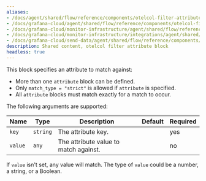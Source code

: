 ```yaml
---
aliases:
- /docs/agent/shared/flow/reference/components/otelcol-filter-attribute-block/
- /docs/grafana-cloud/agent/shared/flow/reference/components/otelcol-filter-attribute-block/
- /docs/grafana-cloud/monitor-infrastructure/agent/shared/flow/reference/components/otelcol-filter-attribute-block/
- /docs/grafana-cloud/monitor-infrastructure/integrations/agent/shared/flow/reference/components/otelcol-filter-attribute-block/
- /docs/grafana-cloud/send-data/agent/shared/flow/reference/components/otelcol-filter-attribute-block/
description: Shared content, otelcol filter attribute block
headless: true
---
```


This block specifies an attribute to match against:

* More than one `attribute` block can be defined.
* Only `match_type = "strict"` is allowed if `attribute` is specified.
* All `attribute` blocks must match exactly for a match to occur.

The following arguments are supported:

Name    | Type     | Description                           | Default | Required
--------|----------|---------------------------------------|---------|---------
`key`   | `string` | The attribute key.                    |         | yes
`value` | `any`    | The attribute value to match against. |         | no

If `value` isn't set, any value will match.
The type of `value` could be a number, a string, or a Boolean.
